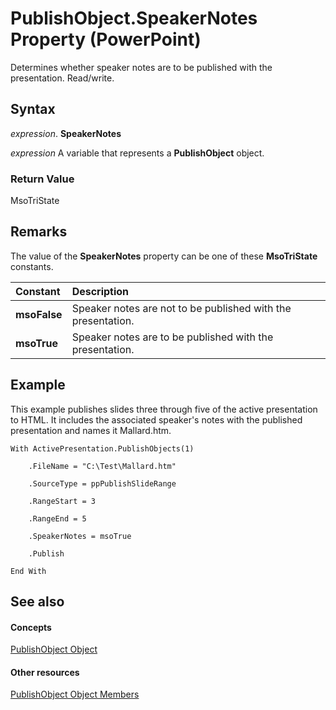 
# PublishObject.SpeakerNotes Property (PowerPoint)

Determines whether speaker notes are to be published with the presentation. Read/write.


## Syntax

 _expression_. **SpeakerNotes**

 _expression_ A variable that represents a **PublishObject** object.


### Return Value

MsoTriState


## Remarks

The value of the  **SpeakerNotes** property can be one of these **MsoTriState** constants.



|**Constant**|**Description**|
|:-----|:-----|
|**msoFalse**|Speaker notes are not to be published with the presentation.|
|**msoTrue**| Speaker notes are to be published with the presentation.|

## Example

This example publishes slides three through five of the active presentation to HTML. It includes the associated speaker's notes with the published presentation and names it Mallard.htm.


```
With ActivePresentation.PublishObjects(1)

    .FileName = "C:\Test\Mallard.htm"

    .SourceType = ppPublishSlideRange

    .RangeStart = 3

    .RangeEnd = 5

    .SpeakerNotes = msoTrue

    .Publish

End With
```


## See also


#### Concepts


[PublishObject Object](9419bec4-d2a6-6a2c-6400-4e2e270ff603.md)
#### Other resources


[PublishObject Object Members](a5cd1fb8-f916-ee2c-6114-165f2e5c3c23.md)
